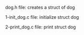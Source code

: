 dog.h file: creates a struct of dog

1-init_dog.c file: initialize struct dog

2-print_dog.c file: print struct dog
